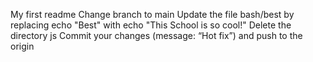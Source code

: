 My first readme
Change branch to main
Update the file bash/best by replacing echo "Best" with echo "This School is so cool!"
Delete the directory js
Commit your changes (message: “Hot fix”) and push to the origin
